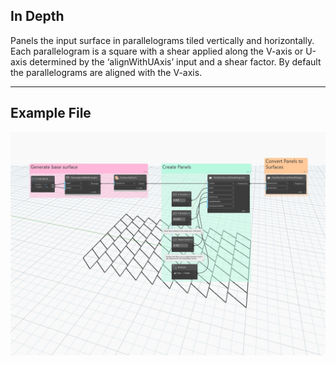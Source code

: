 ## In Depth
Panels the input surface in parallelograms tiled vertically and horizontally. Each parallelogram is a square with a shear applied along the V-axis or U-axis determined by the ‘alignWithUAxis’ input and a shear factor. By default the parallelograms are aligned with the V-axis.
___
## Example File

![ByParallelograms](./Autodesk.DesignScript.Geometry.PanelSurface.ByParallelograms_img.jpg)
